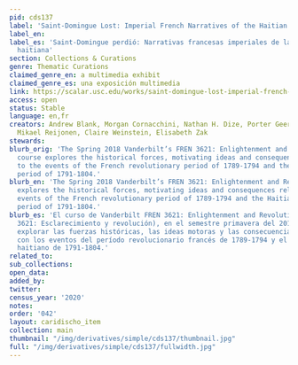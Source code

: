 ```yaml
---
pid: cds137
label: 'Saint-Domingue Lost: Imperial French Narratives of the Haitian Revolution'
label_en:
label_es: 'Saint-Domingue perdió: Narrativas francesas imperiales de la revolución
  haitiana'
section: Collections & Curations
genre: Thematic Curations
claimed_genre_en: a multimedia exhibit
claimed_genre_es: una exposición multimedia
link: https://scalar.usc.edu/works/saint-domingue-lost-imperial-french-narratives-of-the-haitian-revolution/index
access: open
status: Stable
language: en,fr
creators: Andrew Blank, Morgan Cornacchini, Nathan H. Dize, Porter Geer, Paul Miller,
  Mikael Reijonen, Claire Weinstein, Elisabeth Zak
stewards:
blurb_orig: 'The Spring 2018 Vanderbilt’s FREN 3621: Enlightenment and Revolution
  course explores the historical forces, motivating ideas and consequences relating
  to the events of the French revolutionary period of 1789-1794 and the Haitian revolutionary
  period of 1791-1804.'
blurb_en: 'The Spring 2018 Vanderbilt’s FREN 3621: Enlightenment and Revolution course
  explores the historical forces, motivating ideas and consequences relating to the
  events of the French revolutionary period of 1789-1794 and the Haitian revolutionary
  period of 1791-1804.'
blurb_es: 'El curso de Vanderbilt FREN 3621: Enlightenment and Revolution (Francés
  3621: Esclarecimiento y revolución), en el semestre primavera del 2018, se propuso
  explorar las fuerzas históricas, las ideas motoras y las consecuencias relacionadas
  con los eventos del período revolucionario francés de 1789-1794 y el período revolucionario
  haitiano de 1791-1804.'
related_to:
sub_collections:
open_data:
added_by:
twitter:
census_year: '2020'
notes:
order: '042'
layout: caridischo_item
collection: main
thumbnail: "/img/derivatives/simple/cds137/thumbnail.jpg"
full: "/img/derivatives/simple/cds137/fullwidth.jpg"
---
```

